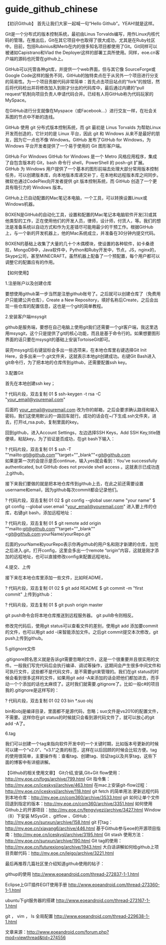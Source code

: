 # guide_github_chinese

【初识Github】
首先让我们大家一起喊一句“Hello Github”。YEAH!就是这样。

Git是一个分布式的版本控制系统，最初由Linus Torvalds编写，用作Linux内核代码的管理。在推出后，Git在其它项目中也取得了很大成功，尤其是在Ruby社区中。目前，包括Rubinius和Merb在内的很多知名项目都使用了Git。Git同样可以被诸如Capistrano和Vlad the Deployer这样的部署工具所使用。同样，eoe.cn客户端的源码也托管在github上。






GitHub可以托管各种git库，并提供一个web界面，但与其它像 SourceForge或Google Code这样的服务不同，GitHub的独特卖点在于从另外一个项目进行分支的简易性。为一个项目贡献代码非常简单：首先点击项目站点的“fork”的按钮，然后将代码检出并将修改加入到刚才分出的代码库中，最后通过内建的“pull request”机制向项目负责人申请代码合并。已经有人将GitHub称为代码玩家的MySpace。

在GitHub进行分支就像在Myspace（或Facebook…）进行交友一样，在社会关系图的节点中不断的连线。

GitHub 使用 git 分布式版本控制系统，而 git 最初是 Linus Torvalds 为帮助Linux开发而创造的，它针对的是 Linux 平台，因此 git 和 Windows 从来不是最好的朋友，因为它一点也不像 Windows。GitHub 发布了GitHub for Windows，为 Windows 平台开发者提供了一个易于使用的 Git 图形客户端。

GitHub For Windows
GitHub for Windows 是一个 Metro 风格应用程序，集成了自包含版本的 Git，bash 命令行 shell，PowerShell 的 posh-git 扩展。GitHub 为 Windows 用户提供了一个基本的图形前端去处理大部分常用版本控制任务，可以创建版本库，向本地版本库递交补丁，在本地和远程版本库之间同步。微软也通过CodePlex向开发者提供 git 版本控制系统，而 GitHub 创造了一个更具有吸引力的 Windows 版本。

GitHub上已自动配置的Mac笔记本电脑，一个工具，可以转换设置Linux或Windows机器。

BOXEN是GitHub的自动化工具，设置和配置的Mac笔记本电脑软件开发[3]或其他类型的工作，正在使用他们的开发人员，律师，设计师，付货人，等。我们的想法是准备系统以自动方式和作为无差错尽可能用最少的干预工作。根据GitHub上，与一个新的开发机器上，他的Mac系统成立，并准备在30分钟内提交代码。

BOXEN的基础上收集了大量的几十个木偶模块，使设置的各种软件，如卡桑德拉，MongoDB中，Java软件中，Python和Ruby开发中，节点，JS，nginx的，Skype公司，甚至MINECRAFT。虽然机器上配备了一个预配置，每个用户都可以调整它的配置应有的作用。


【如何使用】

1.注册账户以及创建仓库

要想使用github第一步当然是注册github账号了。之后就可以创建仓库了（免费用户只能建公共仓库），Create a New Repository，填好名称后Create，之后会出现一些仓库的配置信息，这也是一个git的简单教程。


2.安装客户端msysgit

github是服务端，要想在自己电脑上使用git我们还需要一个git客户端，我这里选用msysgit，这个只是提供了git的核心功能，而且是基于命令行的。如果想要图形界面的话只要在msysgit的基础上安装TortoiseGit即可。

装完msysgit后右键鼠标会多出一些选项来，在本地仓库里右键选择Git Init Here，会多出来一个.git文件夹，这就表示本地git创建成功。右键Git Bash进入git命令行，为了把本地的仓库传到github，还需要配置ssh key。

3.配置Git

首先在本地创建ssh key；


?
代码片段，双击复制
01
$ ssh-keygen -t rsa -C  "your_email@youremail.com"

后面的 your_email@youremail.com 改为你的邮箱，之后会要求确认路径和输入密码，我们这使用默认的一路回车就行。成功的话会在~/下生成.ssh文件夹，进去，打开id_rsa.pub，复制里面的key。

回到github，进入Account Settings，左边选择SSH Keys，Add SSH Key,title随便填，粘贴key。为了验证是否成功，在git bash下输入：


?
代码片段，双击复制
01
$ ssh -T "\"mailto:git@github.com\""target="\"_blank\""<git@github.com   
如果是第一次的会提示是否continue，输入yes就会看到：You’ve successfully authenticated, but GitHub does not provide shell access 。这就表示已成功连上github。

接下来我们要做的就是把本地仓库传到github上去，在此之前还需要设置username和email，因为github每次commit都会记录他们。


?
代码片段，双击复制
01
02
$ git config --global user.name  "your name"
$ git config --global user.email  "your_email@youremail.com"
进入要上传的仓库，右键git bash，添加远程地址：


?
代码片段，双击复制
01
$ git remote add origin "\"mailto:git@github.com\""target="\"_blank\""<git@github.com:yourName/yourRepo.git   

后面的yourName和yourRepo表示你再github的用户名和刚才新建的仓库，加完之后进入.git，打开config，这里会多出一个remote “origin”内容，这就是刚才添加的远程地址，也可以直接修改config来配置远程地址。

4.提交、上传

接下来在本地仓库里添加一些文件，比如README，


?
代码片段，双击复制
01
02
$ git add README
$ git commit -m  "first commit"
上传到github：


?
代码片段，双击复制
01
$ git push origin master

git push命令会将本地仓库推送到远程服务器。
git pull命令则相反。

修改完代码后，使用git status可以查看文件的差别，使用git add 添加要commit的文件，也可以用git add -i来智能添加文件。之后git commit提交本次修改，git push上传到github。

5.gitignore文件

.gitignore顾名思义就是告诉git需要忽略的文件，这是一个很重要并且很实用的文件。一般我们写完代码后会执行编译、调试等操作，这期间会产生很多中间文件和可执行文件，这些都不是代码文件，是不需要git来管理的。我们在git status的时候会看到很多这样的文件，如果用git add -A来添加的话会把他们都加进去，而手动一个个添加的话也太麻烦了。这时我们就需要.gitignore了。比如一般c#的项目我的.gitignore是这样写的：



?
代码片段，双击复制
01
02
03
bin
*.suo
obj

bin和obj是编译目录，里面都不是源代码，忽略；suo文件是vs2010的配置文件，不需要。这样你在git status的时候就只会看到源代码文件了，就可以放心的git add -A了。

6.tag

我们可以创建一个tag来指向软件开发中的一个关键时期，比如版本号更新的时候可以建一个“v2.0”、“v3.1”之类的标签，这样在以后回顾的时候会比较方便。tag的使用很简单，主要操作有：查看tag、创建tag、验证tag以及共享tag，这些下面的博客中有详细讲解。


【Github的相关使用文章】
Git介绍,安装,Git+Git flow使用：http://my.eoe.cn/fogs/archive/799.html
Git 指令集：http://my.eoe.cn/iceskysl/archive/463.html
在mac上安装git-flow过程：http://my.eoe.cn/iceskysl/archive/118.html
git fetch 的简单用法:更新远程代码到本地仓库：http://my.eoe.cn/com360/archive/3533.html
git 如何让单个文件回退到指定的版本：http://my.eoe.cn/com360/archive/3351.html
如何使用Github上的开源项目：http://my.eoe.cn/fengyiyezi/archive/3427.html
Window（8）下安装 MSysGit 、gitflow 、GitHub：http://my.eoe.cn/sunxun/archive/158.html
git 打tag：http://my.eoe.cn/xiayang6/archive/446.html
基于Github参与eoe的开源项目指南：http://my.eoe.cn/iceskysl/archive/3195.html
Git stash 使用方法：http://my.eoe.cn/sunxun/archive/190.html
Git tag的使用：http://my.eoe.cn/futurexiong/archive/1943.html
大白话讲解如何给github上项目贡献代码：http://my.eoe.cn/leigo/archive/3221.html




最后再推荐几篇社区里介绍知道github使用的帖子：


githup的使用
http://www.eoeandroid.com/thread-272837-1-1.html


Eclipse上GIT插件EGIT使用手册
http://www.eoeandroid.com/thread-273360-1-1.html


ubuntu下git服务器的搭建
http://www.eoeandroid.com/thread-273167-1-1.html


git ， vim ， ls 全局配置
http://www.eoeandroid.com/thread-229638-1-1.html



文章来源：http://www.eoeandroid.com/forum.php?mod=viewthread&tid=274556
